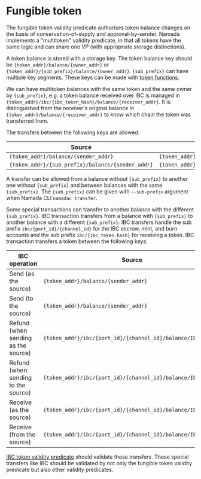 # Fungible token

The fungible token validity predicate authorises token balance changes on the basis of conservation-of-supply and approval-by-sender. Namada implements a "multitoken" validity predicate, in that all tokens have the same logic and can share one VP (with appropriate storage distinctions).

A token balance is stored with a storage key. The token balance key should be `{token_addr}/balance/{owner_addr}` or `{token_addr}/{sub_prefix}/balance/{owner_addr}`. `{sub_prefix}` can have multiple key segments. These keys can be made with [token functions](https://github.com/anoma/namada/blob/5da82f093f10c0381865accba99f60c557360c51/core/src/types/token.rs).

We can have multitoken balances with the same token and the same owner by `{sub_prefix}`, e.g. a token balance received over IBC is managed in `{token_addr}/ibc/{ibc_token_hash}/balance/{receiver_addr}`. It is distinguished from the receiver's original balance in `{token_addr}/balance/{receiver_addr}` to know which chain the token was transferred from.

The transfers between the following keys are allowed:

| Source | Target |
|----|----|
| `{token_addr}/balance/{sender_addr}` | `{token_addr}/balance/{receiver_addr}` |
| `{token_addr}/{sub_prefix}/balance/{sender_addr}` | `{token_addr}/{sub_prefix}/balance/{receiver_addr}` |

A transfer can be allowed from a balance without `{sub_prefix}` to another one without `{sub_prefix}` and between balances with the same `{sub_prefix}`. The `{sub_prefix}` can be given with `--sub-prefix` argument when Namada CLI `namadac transfer`.

Some special transactions can transfer to another balance with the different `{sub_prefix}`. IBC transaction transfers from a balance with `{sub_prefix}` to another balance with a different `{sub_prefix}`. IBC transfers handle the sub prefix `ibc/{port_id}/{channel_id}` for the IBC escrow, mint, and burn accounts and the sub prefix `ibc/{ibc_token_hash}` for receiving a token. IBC transaction transfers a token between the following keys:

| IBC operation | Source | Target |
|----|----|----|
| Send (as the source) | `{token_addr}/balance/{sender_addr}` | `{token_addr}/ibc/{port_id}/{channel_id}/balance/IBC_ESCROW` |
| Send (to the source) | `{token_addr}/balance/{sender_addr}` | `{token_addr}/ibc/{port_id}/{channel_id}/balance/IBC_BURN` |
| Refund (when sending as the source) | `{token_addr}/ibc/{port_id}/{channel_id}/balance/IBC_ESCROW` | `{token_addr}/balance/{sender_addr}` |
| Refund (when sending to the source) | `{token_addr}/ibc/{port_id}/{channel_id}/balance/IBC_BURN` | `{token_addr}/balance/{sender_addr}` |
| Receive (as the source) | `{token_addr}/ibc/{port_id}/{channel_id}/balance/IBC_ESCROW` | `{token_addr}/balance/{receiver_addr}` |
| Receive (from the source) | `{token_addr}/ibc/{port_id}/{channel_id}/balance/IBC_MINT` | `{token_addr}/ibc/{ibc_token_hash}/balance/{receiver_addr}` |

[IBC token validity predicate](https://github.com/anoma/namada/blob/5da82f093f10c0381865accba99f60c557360c51/shared/src/ledger/ibc/vp/token.rs) should validate these transfers. These special transfers like IBC should be validated by not only the fungible token validity predicate but also other validity predicates.